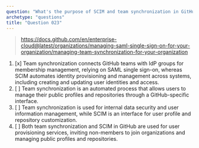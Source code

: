 ```yaml
---
question: "What's the purpose of SCIM and team synchronization in GitHub?"
archetype: "questions"
title: "Question 023"
---
```


> https://docs.github.com/en/enterprise-cloud@latest/organizations/managing-saml-single-sign-on-for-your-organization/managing-team-synchronization-for-your-organization
1. [x] Team synchronization connects GitHub teams with IdP groups for membership management, relying on SAML single sign-on, whereas SCIM automates identity provisioning and management across systems, including creating and updating user identities and access.
1. [ ] Team synchronization is an automated process that allows users to manage their public profiles and repositories through a GitHub-specific interface.
1. [ ] Team synchronization is used for internal data security and user information management, while SCIM is an interface for user profile and repository customization.
1. [ ] Both team synchronization and SCIM in GitHub are used for user provisioning services, inviting non-members to join organizations and managing public profiles and repositories.
